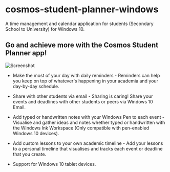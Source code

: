 # cosmos-student-planner-windows

A time management and calendar application for students (Secondary School to University) for Windows 10.

## Go and achieve more with the Cosmos Student Planner app!

![Screenshot]()


* Make the most of your day with daily reminders - Reminders can help you keep on top of whatever's happening in your academia and your day-by-day schedule.


* Share with other students via email - Sharing is caring! Share your events and deadlines with other students or peers via Windows 10 Email.


* Add typed or handwritten notes with your Windows Pen to each event - Visualise and gather ideas and notes whether typed or handwritten with the Windows Ink Workspace (Only compatible with pen-enabled Windows 10 devices).


* Add custom lessons to your own academic timeline - Add your lessons to a personal timeline that visualises and tracks each event or deadline that you create.


* Support for Windows 10 tablet devices.
